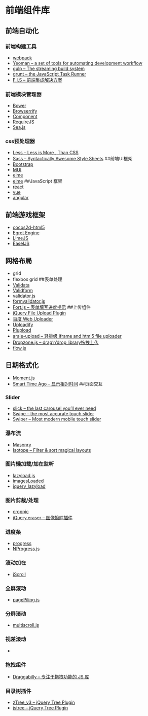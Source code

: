 # 前端组件库
## 前端自动化
### 前端构建工具
* [webpack](http://zhaoda.net/webpack-handbook/configuration.html)
* [Yeoman – a set of tools for automating development workflow](https://github.com/yeoman/yeoman)
* [gulp – The streaming build system](http://gulpjs.com/)
* [grunt – the JavaScript Task Runner](https://gruntjs.com/)
* [F.I.S – 前端集成解决方案](https://github.com/fex-team/fis)
### 前端模块管理器
* [Bower](https://bower.io/)
* [Browserrify]()
* [Component](https://github.com/componentjs/component)
* [RequireJS](http://requirejs.org/)
* [Sea.js](http://seajs.org/)
### css预处理器
* [Less – Less is More , Than CSS](http://lesscss.org/)
* [Sass – Syntactically Awesome Style Sheets](http://sass-lang.com/install)
##前端UI框架
* [Bootstrap](https://github.com/twbs/bootstrap)
* [MUI](http://dev.dcloud.net.cn/mui/ui/#switch)
* [elme](http://element.eleme.io/#/zh-CN)
* [elme](http://element.eleme.io/#/zh-CN)
##JavaScript 框架
* [react](https://github.com/facebook/react)
* [vue](https://cn.vuejs.org/)
* [angular](https://github.com/angular/angular)
## 前端游戏框架
* [cocos2d-html5](https://github.com/cocos2d/cocos2d-html5)
* [Egret Engine](https://www.egret.com/)
* [LimeJS](https://github.com/digitalfruit/limejs)
* [EaselJS](https://github.com/CreateJS/EaselJS)
## 网格布局
* grid
* flexbox grid
##表单处理
* [Validata](https://github.com/niceue/nice-validator)
* [Validform](https://github.com/haiercdboy/Validform)
* [validator.js](https://github.com/sofish/validator.js)
* [formvalidator.js](https://github.com/victorjonsson/jQuery-Form-Validator)
* [Fort.js – 表单填写进度提示](https://github.com/idriskhenchil/Fort.js)
##上传组件
* [jQuery File Upload Plugin](https://github.com/blueimp/jQuery-File-Upload)
* [百度 Web Uploader](http://fex-team.github.io/webuploader/)
* [Uploadify](http://www.uploadify.com/)
* [Plupload](https://github.com/moxiecode/plupload)
* [arale-upload – 轻量级 iframe and html5 file uploader](https://github.com/aralejs/upload)
* [Dropzone.js – drag’n’drop library拖拽上传](https://github.com/enyo/dropzone)
* [flow.js](https://github.com/flowjs/flow.js)
## 日期格式化
* [Moment.js](http://momentjs.com/)
* [Smart Time Ago – 显示相对时间](https://github.com/pragmaticly/smart-time-ago)
##页面交互
### Slider
* [slick – the last carousel you’ll ever need](https://github.com/kenwheeler/slick/)
* [Swipe – the most accurate touch slider](https://github.com/thebird/Swipe)
* [Swiper – Most modern mobile touch slider](https://github.com/nolimits4web/Swiper)
### 瀑布流
* [Masonry](https://masonry.desandro.com/layout.html)
* [Isotope – Filter & sort magical layouts](https://isotope.metafizzy.co/)
### 图片懒加载/加在监听
* [lazyload.js](https://github.com/vvo/lazyload)
* [imagesLoaded](https://github.com/desandro/imagesloaded)
* [jquery_lazyload](https://github.com/tuupola/jquery_lazyload)
### 图片剪裁/处理
* [croppic](http://www.croppic.net/)
* [jQuery.eraser – 图像擦除插件](https://github.com/boblemarin/jQuery.eraser)
### 进度条
* [progress](https://github.com/usablica/progress.js)
* [NProgress.js](http://ricostacruz.com/nprogress/)
### 滚动加在
* [jScroll](https://github.com/pklauzinski/jscroll)
### 全屏滚动
* [pagePiling.js](https://github.com/alvarotrigo/pagePiling.js)
### 分屏滚动
* [multiscroll.js](https://github.com/alvarotrigo/multiscroll.js)
### 视差滚动
* []()
### 拖拽组件
* [Draggabilly – 专注于拖拽功能的 JS 库](https://github.com/desandro/draggabilly)
### 目录树插件
* [zTree_v3 – jQuery Tree Plugin](https://github.com/zTree/zTree_v3/blob/master/demo/en/core/otherMouse.html)
* [jstree – jQuery Tree Plugin](https://github.com/vakata/jstree)






